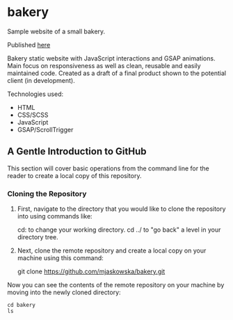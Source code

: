 # bakery

Sample website of a small bakery.

Published [here](mjaskowska.github.io/bakery/)

Bakery static website with JavaScript interactions and GSAP animations. Main focus on responsiveness as well as clean, reusable and easily maintained code. Created as a draft of a final product shown to the potential client (in development).

Technologies used:
- HTML
- CSS/SCSS
- JavaScript
- GSAP/ScrollTrigger


## A Gentle Introduction to GitHub

This section will cover basic operations from the command line for the reader to create a local copy of this repository.

### Cloning the Repository

1. First, navigate to the directory that you would like to clone the repository into using commands like:

    cd: to change your working directory.
    cd ../ to "go back" a level in your directory tree.

2. Next, clone the remote repository and create a local copy on your machine using this command:

    git clone https://github.com/mjaskowska/bakery.git

Now you can see the contents of the remote repository on your machine by moving into the newly cloned directory:

    cd bakery
    ls
